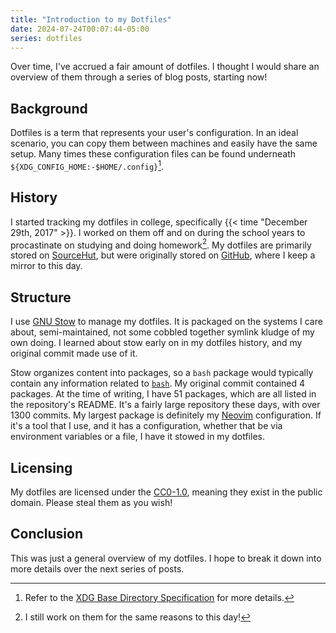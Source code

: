 ```yaml
---
title: "Introduction to my Dotfiles"
date: 2024-07-24T00:07:44-05:00
series: dotfiles
---
```


Over time, I've accrued a fair amount of dotfiles. I thought I would share an
overview of them through a series of blog posts, starting now!

<!-- more -->

## Background

Dotfiles is a term that represents your user's configuration. In an ideal
scenario, you can copy them between machines and easily have the same setup.
Many times these configuration files can be found underneath
`${XDG_CONFIG_HOME:-$HOME/.config}`[^1].

## History

I started tracking my dotfiles in college, specifically
{{< time "December 29th, 2017" >}}. I worked on them off and on during the
school years to procastinate on studying and doing homework[^2]. My dotfiles are
primarily stored on [SourceHut], but were originally stored on [GitHub], where I
keep a mirror to this day.

[SourceHut]: https://git.sr.ht/~tristan957/dotfiles
[GitHub]: https://github.com/tristan957/dotfiles

## Structure

I use [GNU Stow] to manage my dotfiles. It is packaged on the systems I care about,
semi-maintained, not some cobbled together symlink kludge of my own doing. I learned
about stow early on in my dotfiles history, and my original commit made use of it.

[GNU Stow]: https://www.gnu.org/software/stow/stow.html

Stow organizes content into packages, so a `bash` package would typically
contain any information related to [`bash`]. My original commit contained 4
packages. At the time of writing, I have 51 packages, which are all listed in
the repository's README. It's a fairly large repository these days, with over
1300 commits. My largest package is definitely my [Neovim] configuration. If
it's a tool that I use, and it has a configuration, whether that be via
environment variables or a file, I have it stowed in my dotfiles.

[`bash`]: https://www.gnu.org/software/bash/
[Neovim]: https://neovim.io

## Licensing

My dotfiles are licensed under the [CC0-1.0], meaning they exist in the public
domain. Please steal them as you wish!

[CC0-1.0]: https://creativecommons.org/publicdomain/zero/1.0/

## Conclusion

This was just a general overview of my dotfiles. I hope to break it down into
more details over the next series of posts.

[^1]:
    Refer to the
    [XDG Base Directory Specification](https://specifications.freedesktop.org/basedir-spec/basedir-spec-latest.html)
    for more details.

[^2]: I still work on them for the same reasons to this day!
